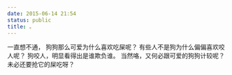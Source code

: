 ```yaml
---
date: 2015-06-14 21:54
status: public
title: 。
---
```


一直想不通，
狗狗那么可爱为什么喜欢吃屎呢？
有些人不是狗为什么偏偏喜欢咬人呢？
狗咬人，明显看得出是谁欺负谁。
当然咯，又何必跟可爱的狗狗计较呢？
未必还要抢它的屎吃呀？
